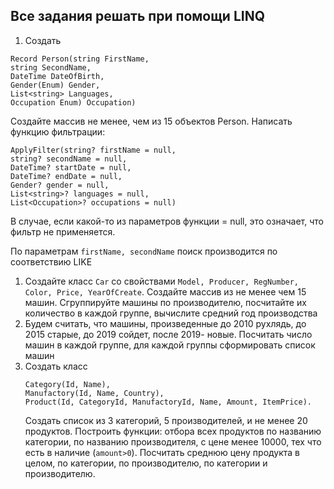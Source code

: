 ## Все задания решать при помощи LINQ

1. Создать

```
Record Person(string FirstName,
string SecondName,
DateTime DateOfBirth,
Gender(Enum) Gender,
List<string> Languages,
Occupation Enum) Occupation)
```

Создайте массив не менее, чем из 15 объектов Person. Написать функцию фильтрации:

```
ApplyFilter(string? firstName = null,
string? secondName = null,
DateTime? startDate = null,
DateTime? endDate = null,
Gender? gender = null,
List<string>? languages = null,
List<Occupation>? occupations = null)
```

В случае, если какой-то из параметров функции = null, это означает, что фильтр не применяется.

По параметрам `firstName, secondName` поиск производится по соответствию LIKE

1.  Создайте класс `Car` со свойствами `Model, Producer, RegNumber, Color, Price,
YearOfCreate`. Создайте массив из не менее чем 15 машин. Сгруппируйте машины по
    производителю, посчитайте их количество в каждой группе, вычислите средний год производства
2.  Будем считать, что машины, произведенные до 2010 рухлядь, до 2015 старые, до 2019 сойдет,
    после 2019- новые. Посчитать число машин в каждой группе, для каждой группы сформировать
    список машин
3.  Создать класс
    ```
    Category(Id, Name),
    Manufactory(Id, Name, Country),
    Product(Id, CategoryId, ManufactoryId, Name, Amount, ItemPrice).
    ```
    Создать список из 3 категорий, 5 производителей, и не менее 20 продуктов. Построить функции:
    отбора всех продуктов по названию категории, по названию производителя, с цене менее 10000,
    тех что есть в наличие (`amount>0`). Посчитать среднюю цену продукта в целом, по категории, по
    производителю, по категории и производителю.
